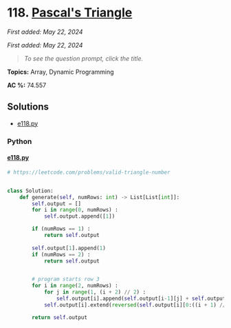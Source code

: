 # 118. [Pascal's Triangle](<https://leetcode.com/problems/pascals-triangle>)

*First added: May 22, 2024*

*First added: May 22, 2024*


> *To see the question prompt, click the title.*

**Topics:** Array, Dynamic Programming

**AC %:** 74.557


## Solutions

- [e118.py](<../my-submissions/e118.py>)
### Python
#### [e118.py](<../my-submissions/e118.py>)
```Python
# https://leetcode.com/problems/valid-triangle-number


class Solution:
    def generate(self, numRows: int) -> List[List[int]]:
        self.output = []
        for i in range(0, numRows) :
            self.output.append([1])

        if (numRows == 1) :
            return self.output
        
        self.output[1].append(1)
        if (numRows == 2) :
            return self.output


        # program starts row 3
        for i in range(2, numRows) :
            for j in range(1, (i + 2) // 2) :
                self.output[i].append(self.output[i-1][j] + self.output[i-1][j - 1])
            self.output[i].extend(reversed(self.output[i][0:((i + 1) // 2)]))

        return self.output

```

